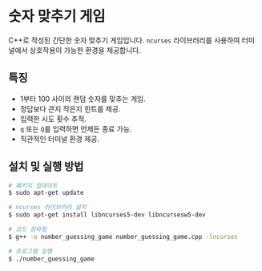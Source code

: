 # 숫자 맞추기 게임

C++로 작성된 간단한 숫자 맞추기 게임입니다. `ncurses` 라이브러리를 사용하여 터미널에서 상호작용이 가능한 환경을 제공합니다.

## 특징
- 1부터 100 사이의 랜덤 숫자를 맞추는 게임.
- 정답보다 큰지 작은지 힌트를 제공.
- 입력한 시도 횟수 추적.
- `q` 또는 `Q`를 입력하면 언제든 종료 가능.
- 직관적인 터미널 환경 제공.

## 설치 및 실행 방법
```bash
# 패키지 업데이트
$ sudo apt-get update

# ncurses 라이브러리 설치
$ sudo apt-get install libncurses5-dev libncursesw5-dev

# 코드 컴파일
$ g++ -o number_guessing_game number_guessing_game.cpp -lncurses

# 프로그램 실행
$ ./number_guessing_game
